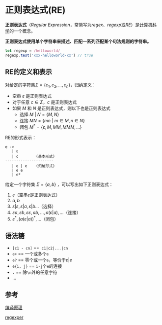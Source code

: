 # 正则表达式(RE)

**正则表达式**（*Regular Expression*，常简写为*regex*、*regexp*或*RE*）是[计算机科学](https://zh.wikipedia.org/wiki/计算机科学)的一个概念。

**正则表达式使用单个字符串来描述、匹配一系列匹配某个句法规则的字符串。**

```javascript
let regexp = /helloworld/
regexp.test('xxx-helloworld-xx') // true
```

## RE的定义和表示

对给定的字符集$\Sigma = \{ c_1, c_2, \dots, c_n \}$，归纳定义：

* 空串 $\varepsilon$ 是正则表达式
* 对于任意 $c \in \Sigma$，$c$ 是正则表达式
* 如果 $M$ 和 $N$ 是正则表达式，则以下也是正则表达式
  * 选择	$M \:| \: N = \{M,N \}$
  * 连接	$MN = \{ mn \:|\: m \in M, n \in N \}$
  * 闭包	$M^* = \{ \varepsilon, M,MM,MMM,\dots\}$

RE的形式表示：

```
e ->
   | ε
   | c        (基本形式)
----------------------
   | e | e    (归纳形式)
   | e e
   | e*
```

给定一个字符集 $\Sigma = \{ a, b\}$ ，可以写出如下正则表达式：

1. $\varepsilon$（空串$\varepsilon$是正则表达式）
2. $a,b$
3. $\varepsilon|\varepsilon, \varepsilon|a,\varepsilon|b \dots$（选择）
4. $\varepsilon a,\varepsilon b, \varepsilon \varepsilon,ab,\dots,a(\varepsilon | a),\dots$（连接）
5. $\varepsilon^*, (a(\varepsilon|a))^*,\dots$（闭包）

## 语法糖

* `[c1 - cn]​` == ​ `c1|c2|...|cn​`
* `e+​` == 一个或多个`e`
* `e?​` == 零个或一个`e`，等价于$\varepsilon|e$
* `e{i, j}`​ == `i-j`个`e`的连接
* `.​` == 除`\n`外的任意字符
* ...

## 参考

[编译原理](https://mooc.study.163.com/course/1000002001?tid=2403024009)

[regexper](https://regexper.com/)
